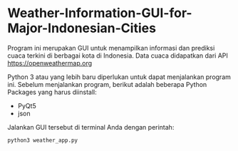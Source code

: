 # Weather-Information-GUI-for-Major-Indonesian-Cities
Program ini merupakan GUI untuk menampilkan informasi dan prediksi cuaca terkini di berbagai kota di Indonesia. Data cuaca didapatkan dari API https://openweathermap.org

Python 3 atau yang lebih baru diperlukan untuk dapat menjalankan program ini. Sebelum menjalankan program, berikut adalah beberapa Python Packages yang harus diinstall:
* PyQt5
* json

Jalankan GUI tersebut di terminal Anda dengan perintah:
```
python3 weather_app.py
```
